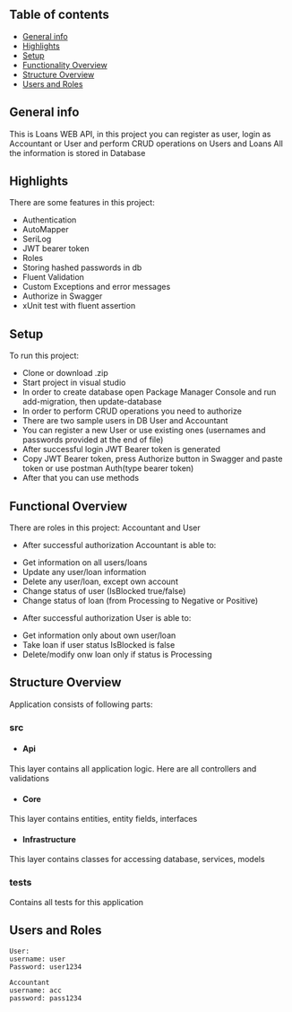 ## Table of contents
* [General info](#general-info)
* [Highlights](#highlights)
* [Setup](#setup)
* [Functionality Overview](#functionality-overview)
* [Structure Overview](#structure-overview)
* [Users and Roles](#users-and-roles)


## General info
This is Loans WEB API, in this project you can register as user,
login as Accountant or User and perform CRUD operations on Users and Loans
All the information is stored in Database
	
## Highlights
There are some features in this project:
* Authentication
* AutoMapper
* SeriLog
* JWT bearer token
* Roles
* Storing hashed passwords in db
* Fluent Validation
* Custom Exceptions and error messages
* Authorize in Swagger 
* xUnit test with fluent assertion
	
## Setup
To run this project: 
* Clone or download .zip
* Start project in visual studio
* In order to create database open Package Manager Console and run add-migration, then update-database
* In order to perform CRUD operations you need to authorize
* There are two sample users in DB User and Accountant 
* You can register a new User or use existing ones (usernames and passwords provided at the end of file)
* After successful login JWT Bearer token is generated
* Copy JWT Bearer token, press Authorize button in Swagger and paste token or use postman Auth(type bearer token)
* After that you can use methods

## Functional Overview
There are roles in this project: Accountant and User
- After successful authorization Accountant is able to:
* Get information on all users/loans
* Update any user/loan information
* Delete any user/loan, except own account
* Change status of user (IsBlocked true/false)
* Change status of loan (from Processing to Negative or Positive)

- After successful authorization User is able to:
* Get information only about own user/loan
* Take loan if user status IsBlocked is false
* Delete/modify onw loan only if status is Processing

## Structure Overview
Application consists of following parts:
### src
* #### Api
This layer contains all application logic. Here are all controllers and validations
* #### Core
This layer contains entities, entity fields, interfaces
* #### Infrastructure
This layer contains classes for accessing database, services, models
### tests
Contains all tests for this application


## Users and Roles
```
User:
username: user
Password: user1234

Accountant
username: acc
password: pass1234
```
